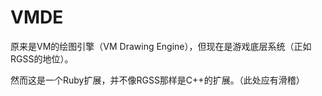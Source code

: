 VMDE
====

原来是VM的绘图引擎（VM Drawing Engine），但现在是游戏底层系统（正如RGSS的地位）。

然而这是一个Ruby扩展，并不像RGSS那样是C++的扩展。（此处应有滑稽）

